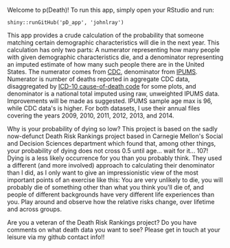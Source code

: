 <p>Welcome to p(Death)! To run this app, simply open your RStudio and run:</p>

```
shiny::runGitHub('pD_app', 'johnlray')
```

<p>This app provides a crude calculation of the probability that someone matching certain demographic characteristics will die in the next year. This calculation has only two parts: A numerator representing how many people with given demographic characteristics die, and a denominator representing an imputed estimate of how many such people there are in the United States. The numerator comes from <a href=http://www.nber.org/mortality/ftp.cdc.gov/pub/Health_Statistics/NCHS/Datasets/DVS/mortality/>CDC</a>, denominator from <a href=https://usa.ipums.org/usa/>IPUMS</a>. Numerator is number of deaths reported in aggregate CDC data, disaggregated by <a href=http://www.cdc.gov/nchs/icd/icd10.htm>ICD-10 cause-of-death code</a> for some plots, and denominator is a national total imputed using raw, unweighted IPUMS data. Improvements will be made as suggested. IPUMS sample age max is 96, while CDC data's is higher. For both datasets, I use their annual files covering the years 2009, 2010, 2011, 2012, 2013, and 2014.</p>

<p>Why is your probability of dying so low? This project is based on the sadly now-defunct Death Risk Rankings project based in Carnegie Mellon's Social and Decision Sciences department which found that, among other things, your probability of dying does not cross 0.5 until age... wait for it... 107! Dying is a less likely occurrence for you than you probably think. They used a different (and more involved) approach to calculating their denominator than I did, as I only want to give an impressionistic view of the most important points of an exercise like this: You are very unlikely to die, you will probably die of something other than what you think you'll die of, and people of different backgrounds have very different life experiences than you. Play around and observe how the relative risks change, over lifetime and across groups.</p>

<p>Are you a veteran of the Death Risk Rankings project? Do you have comments on what death data you want to see? Please get in touch at your leisure via my github contact info!!</p>
